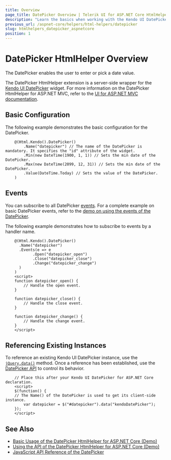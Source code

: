```yaml
---
title: Overview
page_title: DatePicker Overview | Telerik UI for ASP.NET Core HtmlHelpers
description: "Learn the basics when working with the Kendo UI DatePicker HtmlHelper for ASP.NET Core (MVC 6 or ASP.NET Core MVC)."
previous_url: /aspnet-core/helpers/html-helpers/datepicker
slug: htmlhelpers_datepicker_aspnetcore
position: 1
---
```


# DatePicker HtmlHelper Overview

The DatePicker enables the user to enter or pick a date value.

The DatePicker HtmlHelper extension is a server-side wrapper for the [Kendo UI DatePicker](https://demos.telerik.com/kendo-ui/datepicker/index) widget. For more information on the DatePicker HtmlHelper for ASP.NET MVC, refer to the [UI for ASP.NET MVC documentation](https://docs.telerik.com/aspnet-mvc/helpers/datepicker/overview).

## Basic Configuration

The following example demonstrates the basic configuration for the DatePicker.

```
    @(Html.Kendo().DatePicker()
        .Name("datepicker") // The name of the DatePicker is mandatory. It specifies the "id" attribute of the widget.
        .Min(new DateTime(1900, 1, 1)) // Sets the min date of the DatePicker.
        .Max(new DateTime(2099, 12, 31)) // Sets the min date of the DatePicker.
        .Value(DateTime.Today) // Sets the value of the DatePicker.
    )
```

## Events

You can subscribe to all DatePicker [events](http://docs.telerik.com/kendo-ui/api/javascript/ui/datepicker#events). For a complete example on basic DatePicker events, refer to the [demo on using the events of the DatePicker](https://demos.telerik.com/aspnet-core/datepicker/events).

The following example demonstrates how to subscribe to events by a handler name.

```
    @(Html.Kendo().DatePicker()
      .Name("datepicker")
      .Events(e => e
            .Open("datepicker_open")
            .Close("datepicker_close")
            .Change("datepicker_change")
      )
    )
    <script>
    function datepicker_open() {
        // Handle the open event.
    }

    function datepicker_close() {
        // Handle the close event.
    }

    function datepicker_change() {
        // Handle the change event.
    }
    </script>
```

## Referencing Existing Instances

To reference an existing Kendo UI DatePicker instance, use the [`jQuery.data()`](http://api.jquery.com/jQuery.data/) method.  Once a reference has been established, use the [DatePicker API](http://docs.telerik.com/kendo-ui/api/javascript/ui/datepicker#methods) to control its behavior.

        // Place this after your Kendo UI DatePicker for ASP.NET Core declaration.
        <script>
        $(function() {
        // The Name() of the DatePicker is used to get its client-side instance.
            var datepicker = $("#datepicker").data("kendoDatePicker");
        });
        </script>

## See Also

* [Basic Usage of the DatePicker HtmlHelper for ASP.NET Core (Demo)](https://demos.telerik.com/aspnet-core/datepicker/index)
* [Using the API of the DatePicker HtmlHelper for ASP.NET Core (Demo)](https://demos.telerik.com/aspnet-core/datepicker/api)
* [JavaScript API Reference of the DatePicker](https://docs.telerik.com/kendo-ui/api/javascript/ui/datepicker)
